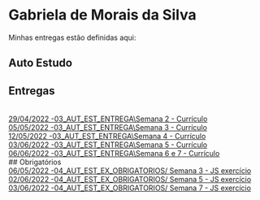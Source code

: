 # Gabriela de Morais da Silva 
Minhas entregas estão definidas aqui:
## Auto Estudo 
## Entregas 
<br>
<a href="https://github.com/gaebizinha/Template_Aluna_Gabriela_Mod2/tree/main/03_AUT_EST_ENTREGA/Semana%202"> 29/04/2022 -03_AUT_EST_ENTREGA\Semana 2 - Currículo</a>
<br>
<a href="https://github.com/gaebizinha/Template_Aluna_Gabriela_Mod2/tree/main/03_AUT_EST_ENTREGA/Semana%203"> 05/05/2022 -03_AUT_EST_ENTREGA\Semana 3 - Currículo</a>
<br>
<a href="https://github.com/gaebizinha/Template_Aluna_Gabriela_Mod2/tree/main/03_AUT_EST_ENTREGA/Semana%204"> 12/05/2022 -03_AUT_EST_ENTREGA\Semana 4 - Currículo</a>
<br>
<a href="https://github.com/gaebizinha/Template_Aluna_Gabriela_Mod2/tree/main/03_AUT_EST_ENTREGA/Semana%205/Curr%C3%ADculo"> 03/06/2022 -03_AUT_EST_ENTREGA\Semana 5 - Currículo</a>
<br>
<a href="https://github.com/gaebizinha/Template_Aluna_Gabriela_Mod2/tree/main/03_AUT_EST_ENTREGA/Semana%206%20e%207"> 06/06/2022 -03_AUT_EST_ENTREGA\Semana 6 e 7 - Currículo</a>
<br>
## Obrigatórios
<br>
<a href="https://github.com/gaebizinha/Template_Aluna_Gabriela_Mod2/tree/main/04_AUT_EST_EX_OBRIGATORIOS/Semana%203"> 06/05/2022 -04_AUT_EST_EX_OBRIGATORIOS/ Semana 3 - JS exercício </a>
<br>
<a href="https://github.com/gaebizinha/Template_Aluna_Gabriela_Mod2/tree/main/04_AUT_EST_EX_OBRIGATORIOS/Semana%205"> 02/06/2022 -04_AUT_EST_EX_OBRIGATORIOS/ Semana 5 - JS exercício </a>
<br>
<a href="https://github.com/gaebizinha/Template_Aluna_Gabriela_Mod2/tree/main/04_AUT_EST_EX_OBRIGATORIOS/Semana%207"> 03/06/2022 -04_AUT_EST_EX_OBRIGATORIOS/ Semana 7 - JS exercício </a>

